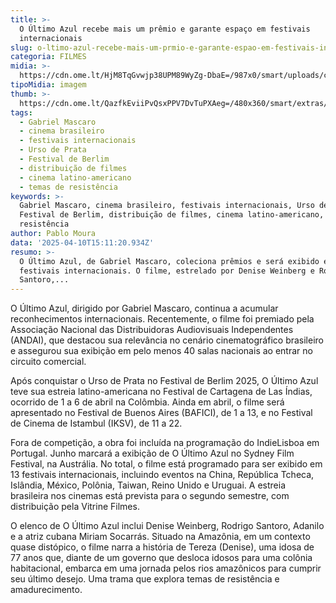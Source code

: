 ```yaml
---
title: >-
  O Último Azul recebe mais um prêmio e garante espaço em festivais
  internacionais
slug: o-ltimo-azul-recebe-mais-um-prmio-e-garante-espao-em-festivais-internacionais
categoria: FILMES
midia: >-
  https://cdn.ome.lt/HjM8TqGvwjp38UPM89WyZg-DbaE=/987x0/smart/uploads/conteudo/fotos/The_Blue_Trail_Guilhermo_Garza__Desvia.jpg
tipoMidia: imagem
thumb: >-
  https://cdn.ome.lt/QazfkEviiPvQsxPPV7DvTuPXAeg=/480x360/smart/extras/conteudos/The_Blue_Trail_Guilhermo_Garza__Desvia.jpg
tags:
  - Gabriel Mascaro
  - cinema brasileiro
  - festivais internacionais
  - Urso de Prata
  - Festival de Berlim
  - distribuição de filmes
  - cinema latino-americano
  - temas de resistência
keywords: >-
  Gabriel Mascaro, cinema brasileiro, festivais internacionais, Urso de Prata,
  Festival de Berlim, distribuição de filmes, cinema latino-americano, temas de
  resistência
author: Pablo Moura
data: '2025-04-10T15:11:20.934Z'
resumo: >-
  O Último Azul, de Gabriel Mascaro, coleciona prêmios e será exibido em 13
  festivais internacionais. O filme, estrelado por Denise Weinberg e Rodrigo
  Santoro,...
---
```


O Último Azul, dirigido por Gabriel Mascaro, continua a acumular reconhecimentos internacionais. Recentemente, o filme foi premiado pela Associação Nacional das Distribuidoras Audiovisuais Independentes (ANDAI), que destacou sua relevância no cenário cinematográfico brasileiro e assegurou sua exibição em pelo menos 40 salas nacionais ao entrar no circuito comercial.

Após conquistar o Urso de Prata no Festival de Berlim 2025, O Último Azul teve sua estreia latino-americana no Festival de Cartagena de Las Índias, ocorrido de 1 a 6 de abril na Colômbia. Ainda em abril, o filme será apresentado no Festival de Buenos Aires (BAFICI), de 1 a 13, e no Festival de Cinema de Istambul (IKSV), de 11 a 22.

Fora de competição, a obra foi incluída na programação do IndieLisboa em Portugal. Junho marcará a exibição de O Último Azul no Sydney Film Festival, na Austrália. No total, o filme está programado para ser exibido em 13 festivais internacionais, incluindo eventos na China, República Tcheca, Islândia, México, Polônia, Taiwan, Reino Unido e Uruguai. A estreia brasileira nos cinemas está prevista para o segundo semestre, com distribuição pela Vitrine Filmes.

O elenco de O Último Azul inclui Denise Weinberg, Rodrigo Santoro, Adanilo e a atriz cubana Miriam Socarrás. Situado na Amazônia, em um contexto quase distópico, o filme narra a história de Tereza (Denise), uma idosa de 77 anos que, diante de um governo que desloca idosos para uma colônia habitacional, embarca em uma jornada pelos rios amazônicos para cumprir seu último desejo. Uma trama que explora temas de resistência e amadurecimento.
